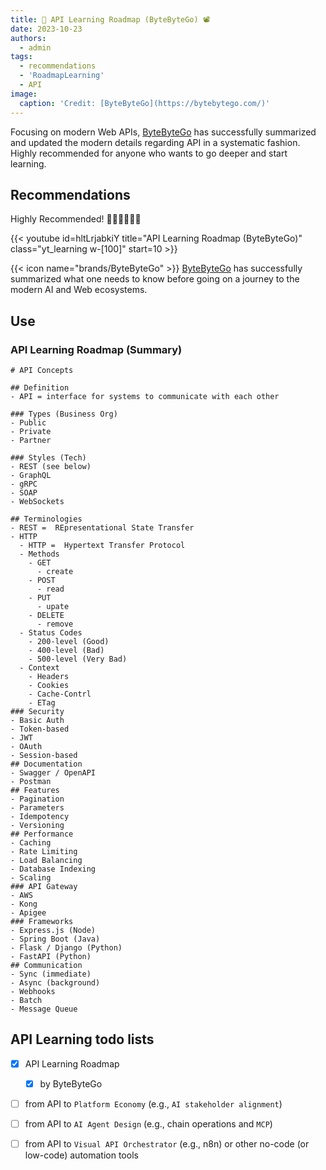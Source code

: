 ```yaml
---
title: 🛂 API Learning Roadmap (ByteByteGo) 📽
date: 2023-10-23
authors:
  - admin
tags:
  - recommendations
  - 'RoadmapLearning'
  - API
image:
  caption: 'Credit: [ByteByteGo](https://bytebytego.com/)'
---
```


Focusing on modern Web APIs, [ByteByteGo](https://bytebytego.com/) has successfully summarized and updated the modern details regarding API in a systematic fashion.  Highly recommended for anyone who wants to go deeper and start learning.

<!-- more -->

## Recommendations

Highly Recommended! 👍🏽👍🏻👍🏿

{{< youtube id=hltLrjabkiY title="API Learning Roadmap (ByteByteGo)" class="yt_learning w-[100]" start=10 >}}

{{< icon name="brands/ByteByteGo" >}} [ByteByteGo](https://bytebytego.com/) has successfully summarized what one needs to know before going on a journey to the modern AI and Web ecosystems.
## Use 

### API Learning Roadmap (Summary)

```markmap {height="480px"}
# API Concepts

## Definition
- API = interface for systems to communicate with each other

### Types (Business Org)
- Public
- Private
- Partner

### Styles (Tech)
- REST (see below)
- GraphQL
- gRPC
- SOAP
- WebSockets

## Terminologies 
- REST =  REpresentational State Transfer
- HTTP 
  - HTTP =  Hypertext Transfer Protocol
  - Methods
    - GET
      - create
    - POST
      - read
    - PUT
      - upate
    - DELETE
      - remove
  - Status Codes
    - 200-level (Good)
    - 400-level (Bad)
    - 500-level (Very Bad)
  - Context
    - Headers 
    - Cookies
    - Cache-Contrl
    - ETag
### Security 
- Basic Auth
- Token-based
- JWT
- OAuth
- Session-based
## Documentation
- Swagger / OpenAPI
- Postman
## Features
- Pagination
- Parameters
- Idempotency
- Versioning
## Performance
- Caching
- Rate Limiting
- Load Balancing
- Database Indexing
- Scaling
### API Gateway
- AWS
- Kong
- Apigee
### Frameworks
- Express.js (Node)
- Spring Boot (Java)
- Flask / Django (Python)
- FastAPI (Python)
## Communication
- Sync (immediate)
- Async (background)
- Webhooks
- Batch
- Message Queue
```


## API Learning todo lists
- [x] API Learning Roadmap 
  - [x] by ByteByteGo
- [ ] from API to `Platform Economy` (e.g., `AI stakeholder alignment`)
- [ ] from API to `AI Agent Design` (e.g., chain operations and `MCP`)
- [ ] from API to `Visual API Orchestrator` (e.g., n8n) or other no-code (or low-code) automation tools

